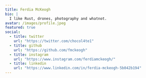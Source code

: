 ```yaml
---
title: Ferdia McKeogh
bio: |
  I like Rust, drones, photography and whatnot.
avatar: /images/profile.jpeg
featured: true
social:
  - title: twitter
    url: "https://twitter.com/chocol4te1"
  - title: github
    url: "https://github.com/fmckeogh"
  - title: instagram
    url: "https://www.instagram.com/ferdiamckeogh/"
  - title: linkedin
    url: "https://www.linkedin.com/in/ferdia-mckeogh-5b042b194"
---
```


